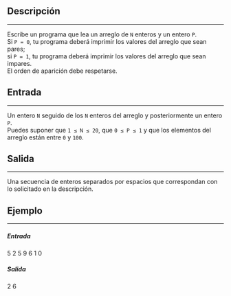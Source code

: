 ## Descripción
---

Escribe un programa que lea un arreglo de `N` enteros y un entero `P`.  
Si `P = 0`, tu programa deberá imprimir los valores del arreglo que sean pares;  
si `P = 1`, tu programa deberá imprimir los valores del arreglo que sean impares.  
El orden de aparición debe respetarse.

## Entrada
---

Un entero `N` seguido de los `N` enteros del arreglo y posteriormente un entero `P`.  
Puedes suponer que `1 ≤ N ≤ 20`, que `0 ≤ P ≤ 1` y que los elementos del arreglo están entre `0` y `100`.

## Salida
---

Una secuencia de enteros separados por espacios que correspondan con lo solicitado en la descripción.

## Ejemplo
---

##### Entrada
5
2 5 9 6 1
0

##### Salida
2 6
